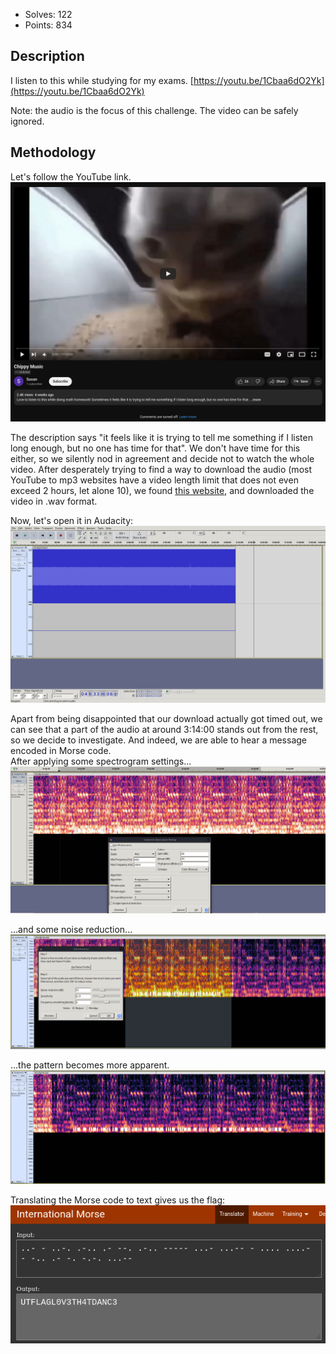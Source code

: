 - Solves: 122
- Points: 834
## Description
I listen to this while studying for my exams. [https://youtu.be/1Cbaa6dO2Yk](https://youtu.be/1Cbaa6dO2Yk)

Note: the audio is the focus of this challenge. The video can be safely ignored.
## Methodology
Let's follow the YouTube link. 
![](media/study-music/video.png)

The description says "it feels like it is trying to tell me something if I listen long enough, but no one has time for that". We don't have time for this either, so we silently nod in agreement and decide not to watch the whole video.
After desperately trying to find a way to download the audio (most YouTube to mp3 websites have a video length limit that does not even exceed 2 hours, let alone 10), we found [this website](https://tuberipper.com/21/save/mp3), and downloaded the video in .wav format.

Now, let's open it in Audacity:
![](media/study-music/no-filters.png)

Apart from being disappointed that our download actually got timed out, we can see that a part of the audio at around 3:14:00 stands out from the rest, so we decide to investigate. And indeed, we are able to hear a message encoded in Morse code.  
After applying some spectrogram settings...
![](media/study-music/spectro-settings.png)

...and some noise reduction...
![](media/study-music/noise-reduction.png)

...the pattern becomes more apparent.
![](media/study-music/pattern.png)

Translating the Morse code to text gives us the flag:  
![](media/study-music/morse-to-flag.png)

